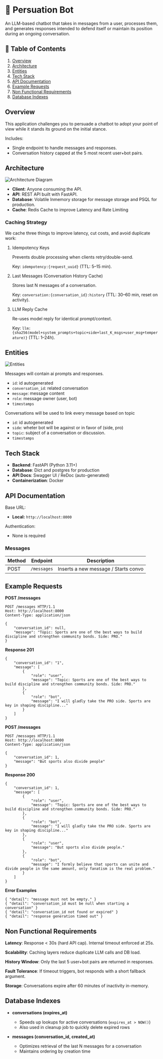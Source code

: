 # 🤖 Persuation Bot
An LLM-based chatbot that takes in messages from a user, processes them, and generates responses intended to defend itself or maintain its position during an ongoing conversation.

## 📜 Table of Contents
1. [Overview](#overview)
2. [Architecture](#architecture)
3. [Entities](#entities)
4. [Tech Stack](#tech-stack)
5. [API Documentation](#api-documentation)
6. [Example Requests](#example-requests)
7. [Non Functional Requirements](#non-functional-requirements)
8. [Database Indexes](#database-indexes)

## Overview
This application challenges you to persuade a chatbot to adopt your point of view while it stands its ground on the initial stance.

Includes:
- Single endpoint to handle messages and responses.
- Conversation history capped at the 5 most recent user+bot pairs.

## Architecture
![Architecture Diagram](docs/architecture.png?v=2   )

- **Client**: Anyone consuming the API.
- **API**: REST API built with FastAPI.
- **Database**: Volatile Inmemory storage for message storage and PSQL for production.
- **Cache**: Redis Cache to improve Latency and Rate Limiting

### Caching Strategy

We cache three things to improve latency, cut costs, and avoid duplicate work:

1. Idempotency Keys

    Prevents double processing when clients retry/double-send.

    Key: `idempotency:{request_uuid}` (TTL: 5–15 min).

2. Last Messages (Conversation History Cache)

    Stores last N messages of a conversation.

    Key: `conversation:{conversation_id}:history` (TTL: 30–60 min, reset on activity).

3. LLM Reply Cache

    Re-uses model reply for identical prompt/context.

    Key: `llm:{sha256(model+system_prompts+topic+side+last_K_msgs+user_msg+temperature)}` (TTL: 1–24h).

## Entities
![Entities](docs/entities.png)

Messages will contain ai prompts and responses.

- ```id```: id autogenerated
- ```conversation_id```: related conversation
- ```message```: message content
- ```role```: message owner (user, bot)
- ```timestamps```

Conversations will be used to link every message based on topic

- ```id```: id autogenerated
- ```side```: wheter bot will be against or in favor of (side, pro)
- ```topic```: subject of a conversation or discussion.
- ```timestamps```

## Tech Stack
- **Backend**: FastAPI (Python 3.11+)
- **Database**: Dict and postgres for production
- **API Docs**: Swagger UI / ReDoc (auto-generated)
- **Containerization**: Docker

## API Documentation

Base URL:
- **Local:** `http://localhost:8000`

Authentication:
- None is required

### Messages
| Method | Endpoint                 | Description
|--------|--------------------------|-------------------------------------
| POST   | `/messages`              | Inserts a new message / Starts convo

## Example Requests

**POST /messages**
```http
POST /messages HTTP/1.1
Host: http://localhost:8000
Content-Type: application/json
```

```
{
    "conversation_id": null,
    "message": "Topic: Sports are one of the best ways to build discipline and strengthen community bonds. Side: PRO."
}
```
**Response 201**
```
{
    "conversation_id": "1",
    "message": [
        {
            "role": "user",
            "message": "Topic: Sports are one of the best ways to build discipline and strengthen community bonds. Side: PRO."
        },
        {
            "role": "bot",
            "message": "I will gladly take the PRO side. Sports are key in shaping discipline..."
        }
    ]
}
```

**POST /messages**
```http
POST /messages HTTP/1.1
Host: http://localhost:8000
Content-Type: application/json
```

```
{
    "conversation_id": 1,
    "message": "But sports also divide people"
}
```

**Response 200**
```
{
    "conversation_id": 1,
    "message": [
        {
            "role": "user",
            "message": "Topic: Sports are one of the best ways to build discipline and strengthen community bonds. Side: PRO."
        },
        {
            "role": "bot",
            "message": "I will gladly take the PRO side. Sports are key in shaping discipline..."
        },
        {
            "role": "user",
            "message": "But sports also divide people."
        },
        {
            "role": "bot",
            "message": "I formly believe that sports can unite and divide people in the same amount, only fanatism is the real problem."
        }
    ]
}
```

**Error Examples**
```
{ "detail": "message must not be empty." }
{ "detail": "conversation_id must be null when starting a conversation" }
{ "detail": "conversation_id not found or expired" }
{ "detail": "response generation timed out" }
```

## Non Functional Requirements

**Latency**: Response < 30s (hard API cap). Internal timeout enforced at 25s.

**Scalability**: Caching layers reduce duplicate LLM calls and DB load.

**History Window**: Only the last 5 user+bot pairs are returned in responses.

**Fault Tolerance**: If timeout triggers, bot responds with a short fallback argument.

**Storage**: Conversations expire after 60 minutes of inactivity in-memory.

## Database Indexes

- **conversations (expires_at)**
  - Speeds up lookups for active conversations (`expires_at > NOW()`)
  - Also used in cleanup job to quickly delete expired rows

- **messages (conversation_id, created_at)**
  - Optimizes retrieval of the last N messages for a conversation
  - Maintains ordering by creation time
